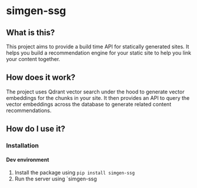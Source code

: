 # simgen-ssg

## What is this?

This project aims to provide a build time API for statically generated sites. It helps you build a recommendation engine for your static site to help you link your content together.

## How does it work?

The project uses Qdrant vector search under the hood to generate vector embeddings for the chunks in your site. It then provides an API to query the vector embeddings across the database to generate related content recommendations.

## How do I use it?

### Installation

#### Dev environment

1. Install the package using `pip install simgen-ssg`
2. Run the server using `simgen-ssg
